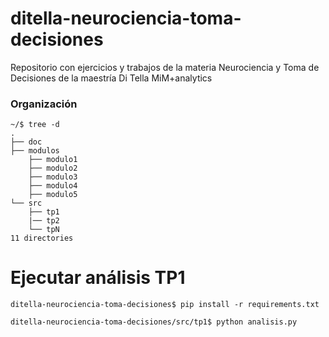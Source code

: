 # ditella-neurociencia-toma-decisiones
Repositorio con ejercicios y trabajos de la materia Neurociencia y Toma de Decisiones de la maestría Di Tella MiM+analytics 

### Organización
```
~/$ tree -d
.
├── doc
├── modulos
    ├── modulo1
    ├── modulo2
    ├── modulo3
    ├── modulo4
    ├── modulo5
└── src
    ├── tp1
    |── tp2
    └── tpN
11 directories
```
# Ejecutar análisis TP1
```
ditella-neurociencia-toma-decisiones$ pip install -r requirements.txt

ditella-neurociencia-toma-decisiones/src/tp1$ python analisis.py
```
